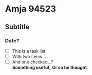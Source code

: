 # Amja 94523
## Subtitle
### Date?
- [ ] This is a task list
- [ ] With two items
- [ ] And one checked...?
<br>__Something useful___
**Or so he thought**
